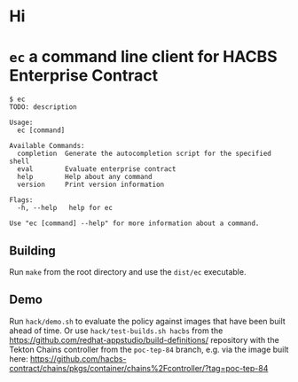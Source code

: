 # Hi

# `ec` a command line client for HACBS Enterprise Contract

```
$ ec
TODO: description

Usage:
  ec [command]

Available Commands:
  completion  Generate the autocompletion script for the specified shell
  eval        Evaluate enterprise contract
  help        Help about any command
  version     Print version information

Flags:
  -h, --help   help for ec

Use "ec [command] --help" for more information about a command.
```

## Building

Run `make` from the root directory and use the `dist/ec` executable.

## Demo

Run `hack/demo.sh` to evaluate the policy against images that have been
built ahead of time. Or use `hack/test-builds.sh hacbs` from the
https://github.com/redhat-appstudio/build-definitions/ repository with
the Tekton Chains controller from the `poc-tep-84` branch, e.g. via the
image built here: https://github.com/hacbs-contract/chains/pkgs/container/chains%2Fcontroller/?tag=poc-tep-84
